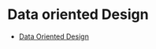 # Data oriented Design
* [Data Oriented Design](https://inky-professor-649.notion.site/175252603db344b1a9baa8ca2e7cbeb1?pvs=4)

